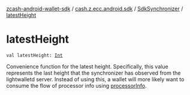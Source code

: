 [zcash-android-wallet-sdk](../../index.md) / [cash.z.ecc.android.sdk](../index.md) / [SdkSynchronizer](index.md) / [latestHeight](./latest-height.md)

# latestHeight

`val latestHeight: `[`Int`](https://kotlinlang.org/api/latest/jvm/stdlib/kotlin/-int/index.html)

Convenience function for the latest height. Specifically, this value represents the last
height that the synchronizer has observed from the lightwalletd server. Instead of using
this, a wallet will more likely want to consume the flow of processor info using
[processorInfo](processor-info.md).

